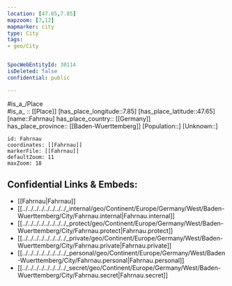 ```yaml
---
location: [47.65,7.85] 
mapzoom: [7,12] 
mapmarker: city 
type: City
tags:
- geo/City


SpocWebEntityId: 30114
isDeleted: false
confidential: public

---
```

#is_a_/Place  
#is_a_ :: [[Place]] 
[has_place_longitude::7.85] 
[has_place_latitude::47.65] 
[name::Fahrnau] 
has_place_country:: [[Germany]]  
has_place_province:: [[Baden-Wuerttemberg]] 
[Population::] 
[Unknown::] 


```leaflet
id: Fahrnau
coordinates: [[Fahrnau]] 
markerFile: [[Fahrnau]] 
defaultZoom: 11 
maxZoom: 18
```


## Confidential Links & Embeds: 
- [[Fahrnau|Fahrnau]]  
- [[../../../../../../../../_internal/geo/Continent/Europe/Germany/West/Baden-Wuerttemberg/City/Fahrnau.internal|Fahrnau.internal]] 
- [[../../../../../../../../_protect/geo/Continent/Europe/Germany/West/Baden-Wuerttemberg/City/Fahrnau.protect|Fahrnau.protect]] 
- [[../../../../../../../../_private/geo/Continent/Europe/Germany/West/Baden-Wuerttemberg/City/Fahrnau.private|Fahrnau.private]] 
- [[../../../../../../../../_personal/geo/Continent/Europe/Germany/West/Baden-Wuerttemberg/City/Fahrnau.personal|Fahrnau.personal]] 
- [[../../../../../../../../_secret/geo/Continent/Europe/Germany/West/Baden-Wuerttemberg/City/Fahrnau.secret|Fahrnau.secret]] 

